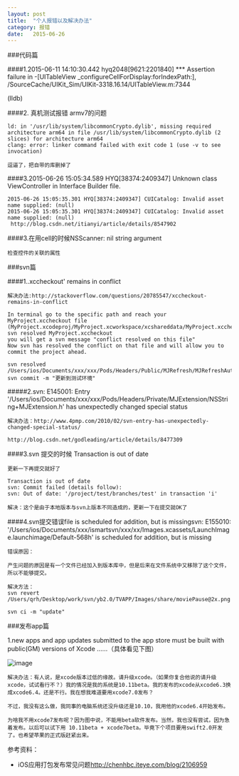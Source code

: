 ```yaml
---
layout: post
title:  "个人报错以及解决办法"
category: 报错
date:   2015-06-26
---
```


###代码篇

####1.2015-06-11 14:10:30.442 hyq2048[9621:2201840] *** Assertion failure in -[UITableView _configureCellForDisplay:forIndexPath:], /SourceCache/UIKit_Sim/UIKit-3318.16.14/UITableView.m:7344

(lldb) 

####2. 真机测试报错 armv7的问题   

```
ld: in '/usr/lib/system/libcommonCrypto.dylib', missing required architecture arm64 in file /usr/lib/system/libcommonCrypto.dylib (2 slices) for architecture arm64
clang: error: linker command failed with exit code 1 (use -v to see invocation)

逗逼了，把自带的库删掉了
```
####3.2015-06-26 15:05:34.589 HYQ[38374:2409347] Unknown class ViewController in Interface Builder file.

```
2015-06-26 15:05:35.301 HYQ[38374:2409347] CUICatalog: Invalid asset name supplied: (null)
2015-06-26 15:05:35.301 HYQ[38374:2409347] CUICatalog: Invalid asset name supplied: (null)
 http://blog.csdn.net/itianyi/article/details/8547902
 ```
 ####3.在用cell的时候NSScanner: nil string argument  
 
 ```
检查控件的关联的属性
 ```
 
 
###svn篇

####1..xccheckout' remains in conflict

```
解决办法:http://stackoverflow.com/questions/20785547/xccheckout-remains-in-conflict

In terminal go to the specific path and reach your MyProject.xccheckout file (MyProject.xcodeproj/MyProject.xcworkspace/xcshareddata/MyProject.xccheckout)
svn resolved MyProject.xccheckout
you will get a svn message "conflict resolved on this file"
Now svn has resolved the conflict on that file and will allow you to commit the project ahead.

svn resolved /Users/ios/Documents/xxx/xxx/Pods/Headers/Public/MJRefresh/MJRefreshAutoStateFooter.h
svn commit -m "更新到测试环境"
```

#####2.svn: E145001: Entry '/Users/ios/Documents/xxx/xxx/Pods/Headers/Private/MJExtension/NSString+MJExtension.h' has unexpectedly changed special status

```
解决办法：http://www.4pmp.com/2010/02/svn-entry-has-unexpectedly-changed-special-status/

http://blog.csdn.net/godleading/article/details/8477309
````

####3.svn 提交的时候 Transaction is out of date

```
更新一下再提交就好了 

Transaction is out of date 
svn: Commit failed (details follow): 
svn: Out of date: '/project/test/branches/test' in transaction 'i' 

解决：这个是由于本地版本与svn上版本不同造成的，更新一下在提交就OK了
 ```
 
####4.svn提交错误file is scheduled for addition, but is missingsvn: E155010: '/Users/ios/Documents/xxx/ismartsvn/xxx/xx/Images.xcassets/LaunchImage.launchimage/Default-568h' is scheduled for addition, but is missing

```
错误原因：

产生问题的原因是有一个文件已经加入到版本库中，但是后来在文件系统中又移除了这个文件，所以不能够提交。

解决方法：
svn revert /Users/qrh/Desktop/work/svn/yb2.0/TVAPP/Images/share/moviePause@2x.png 

svn ci -m "update"
```
###发布app篇

1.new apps and app updates submitted to the app store must be built with public(GM) versions of Xcode ……（具体看见下图）

![image](/images/personnalerror/fabu_error01.png)

```
解决办法：有人说，是xcode版本过低的缘故。请升级xcode。（如果你复合他说的请升级xcode，试试看行不？）我的情况是我的系统是10.11beta。我的发布的xcode从xcode6.3换成xcode6.4。还是不行。我在想我难道要用xcode7.0发布？

不过，我没有这么做，我同事的电脑系统还没升级还是10.10，我用他的xcode6.4开始发布。

为啥我不用xcode7发布呢？因为图中说，不能用beta软件发布。当然，我也没有尝试，因为急着发布。以后可以试下用 10.11beta + xcode7beta。毕竟下个项目要用swift2.0开发了。也希望苹果的正式版赶紧出来。
```

参考资料：
* iOS应用打包发布常见问题<http://chenhbc.iteye.com/blog/2106959>








